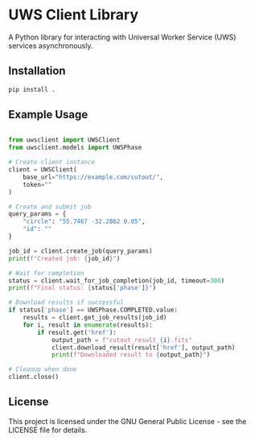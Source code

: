 # UWS Client Library

A Python library for interacting with Universal Worker Service (UWS) services asynchronously.

## Installation

```bash
pip install .
```

## Example Usage

```python

from uwsclient import UWSClient
from uwsclient.models import UWSPhase

# Create client instance
client = UWSClient(
    base_url="https://example.com/cutout/",
    token=""
)

# Create and submit job
query_params = {
    "circle": "55.7467 -32.2862 0.05",
    "id": ""
}

job_id = client.create_job(query_params)
print(f"Created job: {job_id}")

# Wait for completion
status = client.wait_for_job_completion(job_id, timeout=300)
print(f"Final status: {status['phase']}")

# Download results if successful
if status['phase'] == UWSPhase.COMPLETED.value:
    results = client.get_job_results(job_id)
    for i, result in enumerate(results):
        if result.get('href'):
            output_path = f"cutout_result_{i}.fits"
            client.download_result(result['href'], output_path)
            print(f"Downloaded result to {output_path}")

# Cleanup when done
client.close()
```

## License

This project is licensed under the GNU General Public License - see the LICENSE file for details.
